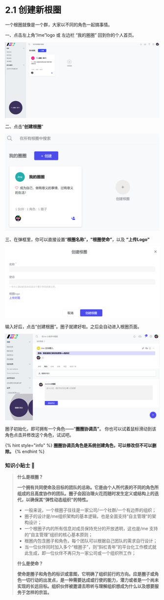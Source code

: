 # 2.1 创建新根圈

一个根圈就像是一个群，大家以不同的角色一起搞事情。​

一、点击左上角“/me”logo 或 左边栏 “我的圈圈” 回到你的个人首页。

![/me&#x6211;&#x7684;&#x5708;&#x5708;&#x9875;&#x9762;](../../.gitbook/assets/genquan1q1111111.png)

二、点击“**创建根圈**”

![&#x521B;&#x5EFA;&#x6839;&#x5708;&#x6309;&#x94AE;](../../.gitbook/assets/genquan2.png)

三、在弹框里，你可以直接设置“**根圈名称**”**，“根圈使命”**，以及 **“上传Logo"**

![&#x521B;&#x5EFA;&#x6839;&#x5708;&#x9875;&#x9762;](../../.gitbook/assets/genquan3.png)

输入好后，点击“创建根圈”。圈子就建好啦。之后会自动进入根圈页面。

![&#x5EFA;&#x597D;&#x7684;&#x65B0;&#x6839;&#x5708;](../../.gitbook/assets/genquan4.png)

圈子初始化，即可拥有一个角色——“**圈圈协调员”**。 你也可以试着鼠标滑动到该角色点击并修改这个角色，试试吧。

{% hint style="info" %}
**圈圈协调员角色是系统创建角色，可以修改但不可以删除。**
{% endhint %}

### 知识小贴士 📝

> **什么是根圈？**
>
> **一个拥有共同使命及目标的团队的总称。它是由个人所代表的不同的角色所组成的且高度协作的团队。圈子会因治理火花而随时发生定义或结构上的迭代，以确保其“弹性动态组织”的特性。**
>
> * 一般来说，一个根圈子往往是一家公司/一个社群/一个有边界的组织；
> * 圈子的设计是/me组织架构的基本逻辑，也是全面支持“自主管理“的架构设计；
> * 一个根圈子内的所有信息对成员保持充分的开放透明，这也是/me 支持的“自主管理”组织的核心基本原则；
> * 根圈内包含圈子和角色，每个团队可以根据自己团队的需求自行设计；
> * 当一位伙伴同时加入多个“根圈子”，则“斜杠青年”的平台化工作模式就此生成，即一位伙伴不再只为一家公司或一个组织所工作；
>
> **什么是使命？**
>
> **使命是圈子和角色的标识或意图，它明确了组织前行的方向。应是圈子或角色一切行动的出发点，是一种需要达成或行使的能力，潜力或者是一个尚未实现的长远目标。组织伙伴被邀请去聆听与理解组织想成为什么以及想要服务于怎样的宗旨。**



